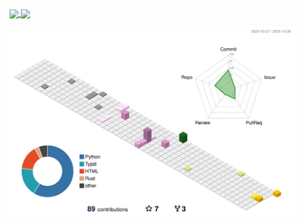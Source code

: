 <a href="https://github.com/anuraghazra/github-readme-stats">
  <img height=200 align="center" src="https://github-readme-stats.vercel.app/api?username=yeelysia&size_weight=1&count_weight=0.5" />
</a>

<a href="https://github.com/anuraghazra/convoychat">
  <img height=200 align="center" src="https://github-readme-stats.vercel.app/api/top-langs?username=YeElysia&layout=compact&langs_count=8&card_width=320" />
</a>


![](./profile-3d-contrib/profile-season-animate.svg)